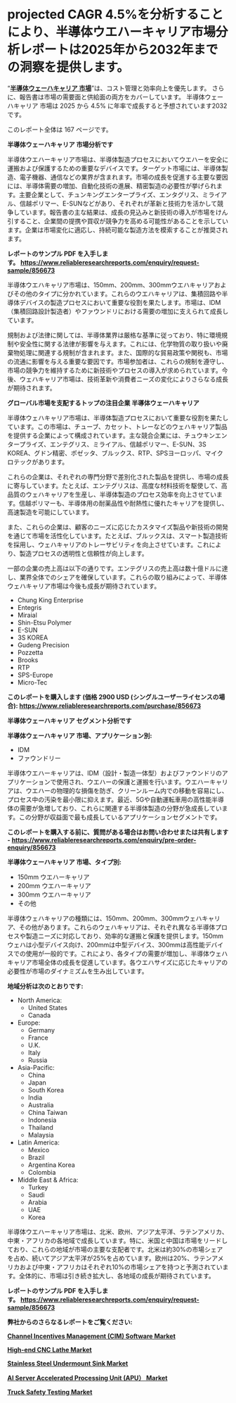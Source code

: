 <p><h1> projected CAGR 4.5%を分析することにより、半導体ウエハーキャリア市場分析レポートは2025年から2032年までの洞察を提供します。</h1></p><p>&ldquo;<strong><a href="https://www.reliableresearchreports.com/semiconductor-wafer-carrier-r856673?utm_campaign=107&utm_medium=9&utm_source=Github&utm_content=ia&utm_term=13032025&utm_id=semiconductor-wafer-carrier">半導体ウェーハキャリア 市場</a></strong>&rdquo;は、コスト管理と効率向上を優先します。 さらに、報告書は市場の需要面と供給面の両方をカバーしています。 半導体ウェーハキャリア 市場は 2025 から 4.5% に年率で成長すると予想されています2032 です。</p>
<p>このレポート全体は 167 ページです。</p>
<p><strong>半導体ウェーハキャリア 市場分析です</strong></p>
<p><p>半導体ウエハーキャリア市場は、半導体製造プロセスにおいてウエハーを安全に運搬および保護するための重要なデバイスです。ターゲット市場には、半導体製造、電子機器、通信などの業界が含まれます。市場の成長を促進する主要な要因には、半導体需要の増加、自動化技術の進展、精密製造の必要性が挙げられます。主要企業として、チュンキングエンタープライズ、エンタグリス、ミライアル、信越ポリマー、E-SUNなどがあり、それぞれが革新と技術力を活かして競争しています。報告書の主な結果は、成長の見込みと新技術の導入が市場をけん引すること、企業間の提携や買収が競争力を高める可能性があることを示しています。企業は市場変化に適応し、持続可能な製造方法を模索することが推奨されます。</p></p>
<p><strong>レポートのサンプル PDF を入手します。&nbsp;<a href="https://www.reliableresearchreports.com/enquiry/request-sample/856673?utm_campaign=107&utm_medium=9&utm_source=Github&utm_content=ia&utm_term=13032025&utm_id=semiconductor-wafer-carrier">https://www.reliableresearchreports.com/enquiry/request-sample/856673</a></strong></p>
<p><p>半導体ウエハキャリア市場は、150mm、200mm、300mmウエハキャリアおよびその他のタイプに分かれています。これらのウエハキャリアは、集積回路や半導体デバイスの製造プロセスにおいて重要な役割を果たします。市場は、IDM（集積回路設計製造者）やファウンドリにおける需要の増加に支えられて成長しています。</p><p>規制および法律に関しては、半導体業界は厳格な基準に従っており、特に環境規制や安全性に関する法律が影響を与えます。これには、化学物質の取り扱いや廃棄物処理に関連する規制が含まれます。また、国際的な貿易政策や関税も、市場の流通に影響を与える重要な要因です。市場参加者は、これらの規制を遵守し、市場の競争力を維持するために新技術やプロセスの導入が求められています。今後、ウェハキャリア市場は、技術革新や消費者ニーズの変化によりさらなる成長が期待されます。</p></p>
<p><strong>グローバル市場を支配するトップの注目企業 半導体ウェーハキャリア</strong></p>
<p><p>半導体ウェハキャリア市場は、半導体製造プロセスにおいて重要な役割を果たしています。この市場は、チューブ、カセット、トレーなどのウェハキャリア製品を提供する企業によって構成されています。主な競合企業には、チュウキンエンタープライズ、エンテグリス、ミライアル、信越ポリマー、E-SUN、3S KOREA、グドン精密、ポゼッタ、ブルックス、RTP、SPSヨーロッパ、マイクロテックがあります。</p><p>これらの企業は、それぞれの専門分野で差別化された製品を提供し、市場の成長に寄与しています。たとえば、エンテグリスは、高度な材料技術を駆使して、高品質のウェハキャリアを生産し、半導体製造のプロセス効率を向上させています。信越ポリマーも、半導体用の耐薬品性や耐熱性に優れたキャリアを提供し、高速製造を可能にしています。</p><p>また、これらの企業は、顧客のニーズに応じたカスタマイズ製品や新技術の開発を通じて市場を活性化しています。たとえば、ブルックスは、スマート製造技術を採用し、ウェハキャリアのトレーサビリティを向上させています。これにより、製造プロセスの透明性と信頼性が向上します。</p><p>一部の企業の売上高は以下の通りです。エンテグリスの売上高は数十億ドルに達し、業界全体でのシェアを確保しています。これらの取り組みによって、半導体ウェハキャリア市場は今後も成長が期待されています。</p></p>
<p><ul><li>Chung King Enterprise</li><li>Entegris</li><li>Miraial</li><li>Shin-Etsu Polymer</li><li>E-SUN</li><li>3S KOREA</li><li>Gudeng Precision</li><li>Pozzetta</li><li>Brooks</li><li>RTP</li><li>SPS-Europe</li><li>Micro-Tec</li></ul></p>
<p><strong>このレポートを購入します (価格 2900 USD (シングルユーザーライセンスの場合):&nbsp;<a href="https://www.reliableresearchreports.com/purchase/856673?utm_campaign=107&utm_medium=9&utm_source=Github&utm_content=ia&utm_term=13032025&utm_id=semiconductor-wafer-carrier">https://www.reliableresearchreports.com/purchase/856673</a></strong></p>
<p><strong>半導体ウェーハキャリア セグメント分析です</strong></p>
<p><strong>半導体ウェーハキャリア 市場、アプリケーション別:</strong></p>
<p><ul><li>IDM</li><li>ファウンドリー</li></ul></p>
<p><p>半導体ウエハーキャリアは、IDM（設計・製造一体型）およびファウンドリのアプリケーションで使用され、ウエハーの保護と運搬を行います。ウエハーキャリアは、ウエハーの物理的な損傷を防ぎ、クリーンルーム内での移動を容易にし、プロセス中の汚染を最小限に抑えます。最近、5Gや自動運転車用の高性能半導体の需要が急増しており、これらに関連する半導体製造の分野が急成長しています。この分野が収益面で最も成長しているアプリケーションセグメントです。</p></p>
<p><strong>このレポートを購入する前に、質問がある場合はお問い合わせまたは共有します - <a href="https://www.reliableresearchreports.com/enquiry/pre-order-enquiry/856673?utm_campaign=107&utm_medium=9&utm_source=Github&utm_content=ia&utm_term=13032025&utm_id=semiconductor-wafer-carrier">https://www.reliableresearchreports.com/enquiry/pre-order-enquiry/856673</a></strong></p>
<p><strong>半導体ウェーハキャリア 市場、タイプ別:</strong></p>
<p><ul><li>150mm ウエハーキャリア</li><li>200mm ウエハーキャリア</li><li>300mm ウエハーキャリア</li><li>その他</li></ul></p>
<p><p>半導体ウェハキャリアの種類には、150mm、200mm、300mmウェハキャリア、その他があります。これらのウェハキャリアは、それぞれ異なる半導体プロセスや製造ニーズに対応しており、効率的な運搬と保護を提供します。150mmウェハは小型デバイス向け、200mmは中型デバイス、300mmは高性能デバイスでの使用が一般的です。これにより、各タイプの需要が増加し、半導体ウェハキャリア市場全体の成長を促進しています。各ウエハサイズに応じたキャリアの必要性が市場のダイナミズムを生み出しています。</p></p>
<p><strong>地域分析は次のとおりです:</strong></p>
<p><ul>
    <li>
        North America:
        <ul>
            <li>United States</li>
            <li>Canada</li>
        </ul>
    </li>
    <li>
        Europe:
        <ul>
            <li>Germany</li>
            <li>France</li>
            <li>U.K.</li>
            <li>Italy</li>
            <li>Russia</li>
        </ul>
    </li>
    <li>
        Asia-Pacific:
        <ul>
            <li>China</li>
            <li>Japan</li>
            <li>South Korea</li>
            <li>India</li>
            <li>Australia</li>
            <li>China Taiwan</li>
            <li>Indonesia</li>
            <li>Thailand</li>
            <li>Malaysia</li>
        </ul>
    </li>
    <li>
        Latin America:
        <ul>
            <li>Mexico</li>
            <li>Brazil</li>
            <li>Argentina Korea</li>
            <li>Colombia</li>
        </ul>
    </li>
    <li>
        Middle East & Africa:
        <ul>
            <li>Turkey</li>
            <li>Saudi</li>
            <li>Arabia</li>
            <li>UAE</li>
            <li>Korea</li>
        </ul>
    </li>
    </ul></p>
<p><p>半導体ウエハーキャリア市場は、北米、欧州、アジア太平洋、ラテンアメリカ、中東・アフリカの各地域で成長しています。特に、米国と中国は市場をリードしており、これらの地域が市場の主要な支配者です。北米は約30%の市場シェアを占め、続いてアジア太平洋が25%を占めています。欧州は20%、ラテンアメリカおよび中東・アフリカはそれぞれ10%の市場シェアを持つと予測されています。全体的に、市場は引き続き拡大し、各地域の成長が期待されています。</p></p>
<p><strong>レポートのサンプル PDF を入手します。&nbsp;<a href="https://www.reliableresearchreports.com/enquiry/request-sample/856673?utm_campaign=107&utm_medium=9&utm_source=Github&utm_content=ia&utm_term=13032025&utm_id=semiconductor-wafer-carrier">https://www.reliableresearchreports.com/enquiry/request-sample/856673</a></strong></p>
<p><strong></strong></p>
<p><strong></strong></p>
<p><strong></strong></p>
<p><strong></strong></p>
<p><strong>弊社からのさらなるレポートをご覧ください:</strong></p>
<p><strong><p><a href="https://github.com/pilukypalis/Market-Research-Report-List-1/blob/main/channel-incentives-management-cim-software-market.md?utm_campaign=107&utm_medium=9&utm_source=Github&utm_content=ia&utm_term=13032025&utm_id=semiconductor-wafer-carrier">Channel Incentives Management (CIM) Software Market</a></p><p><a href="https://github.com/jugutstam/Market-Research-Report-List-1/blob/main/high-end-cnc-lathe-market.md?utm_campaign=107&utm_medium=9&utm_source=Github&utm_content=ia&utm_term=13032025&utm_id=semiconductor-wafer-carrier">High-end CNC Lathe Market</a></p><p><a href="https://github.com/reahmmunises/Market-Research-Report-List-1/blob/main/stainless-steel-undermount-sink-market.md?utm_campaign=107&utm_medium=9&utm_source=Github&utm_content=ia&utm_term=13032025&utm_id=semiconductor-wafer-carrier">Stainless Steel Undermount Sink Market</a></p><p><a href="https://github.com/dmitriyvo6rog/Market-Research-Report-List-1/blob/main/ai-server-accelerated-processing-unit-apu-market.md?utm_campaign=107&utm_medium=9&utm_source=Github&utm_content=ia&utm_term=13032025&utm_id=semiconductor-wafer-carrier">AI Server Accelerated Processing Unit (APU） Market</a></p><p><a href="https://github.com/zakkistuey/Market-Research-Report-List-1/blob/main/truck-safety-testing-market.md?utm_campaign=107&utm_medium=9&utm_source=Github&utm_content=ia&utm_term=13032025&utm_id=semiconductor-wafer-carrier">Truck Safety Testing Market</a></p></strong></p>